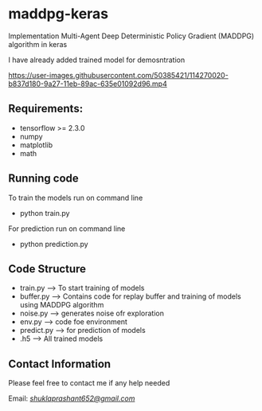 # maddpg-keras
Implementation Multi-Agent Deep Deterministic Policy Gradient (MADDPG) algorithm in keras

I have already added trained model for demosntration 

https://user-images.githubusercontent.com/50385421/114270020-b837d180-9a27-11eb-89ac-635e01092d96.mp4


## Requirements:
* tensorflow >= 2.3.0
* numpy
* matplotlib
* math

## Running code
To train the models run on command line
* python train.py

For prediction run on command line
* python prediction.py

## Code Structure
* train.py --> To start training of models
* buffer.py --> Contains code for replay buffer and training of models using MADDPG algorithm
* noise.py --> generates noise ofr exploration
* env.py --> code foe environment
* predict.py --> for prediction of models
* .h5 --> All trained models

## Contact Information
Please feel free to contact me if any help needed

Email: *shuklaprashant652@gmail.com*






